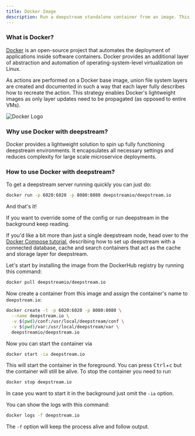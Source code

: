 ```yaml
---
title: Docker Image
description: Run a deepstream standalone container from an image. This tutorial will also explain how to build the image manually.
---
```


### What is Docker?

[Docker](https://www.docker.com/) is an open-source project that automates the deployment of applications inside software containers.
Docker provides an additional layer of abstraction and automation of operating-system-level virtualization on Linux.

As actions are performed on a Docker base image, union file system layers are created and documented in such a way that each layer fully describes how to recreate the action. This strategy enables Docker's lightweight images as only layer updates need to be propagated (as opposed to entire VMs).

![Docker Logo](docker.png)

### Why use Docker with deepstream?
Docker provides a lightweight solution to spin up fully functioning deepstream environments. It encapsulates all necessary settings and reduces complexity for large scale microservice deployments.

### How to use Docker with deepstream?

To get a deepstream server running quickly you can just do:

```bash
docker run -p 6020:6020 -p 8080:8080 deepstreamio/deepstream.io
```

And that's it! 

If you want to override some of the config or run deepstream in the background keep reading.

If you'd like a bit more than just a single deepstream node, head over to the [Docker Compose tutorial](../docker-compose/), describing how to set up deepstream with a connected database, cache and search containers that act as the cache and storage layer for deepstream.

Let's start by installing the image from the DockerHub registry by running this command:

```bash
docker pull deepstreamio/deepstream.io
```

Now create a container from this image and assign the container's name to `deepstream.io`:

```bash
docker create -t -p 6020:6020 -p 8080:8080 \
  --name deepstream.io \
  -v $(pwd)/conf:/usr/local/deepstream/conf \
  -v $(pwd)/var:/usr/local/deepstream/var \
  deepstreamio/deepstream.io
```

Now you can start the container via

```bash
docker start -ia deepstream.io
```

This will start the container in the foreground. You can press <kbd>Ctrl</kbd>+<kbd>c</kbd> but
the container will still be alive. To stop the container you need to run

```bash
docker stop deepstream.io
```

In case you want to start it in the background just omit the `-ia` option.

You can show the logs with this command:

```bash
docker logs -f deepstream.io
```

The `-f` option will keep the process alive and follow output.

